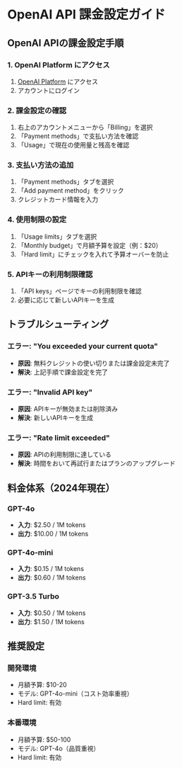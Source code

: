 # OpenAI API 課金設定ガイド

## OpenAI APIの課金設定手順

### 1. OpenAI Platform にアクセス
1. [OpenAI Platform](https://platform.openai.com/) にアクセス
2. アカウントにログイン

### 2. 課金設定の確認
1. 右上のアカウントメニューから「Billing」を選択
2. 「Payment methods」で支払い方法を確認
3. 「Usage」で現在の使用量と残高を確認

### 3. 支払い方法の追加
1. 「Payment methods」タブを選択
2. 「Add payment method」をクリック
3. クレジットカード情報を入力

### 4. 使用制限の設定
1. 「Usage limits」タブを選択
2. 「Monthly budget」で月額予算を設定（例：$20）
3. 「Hard limit」にチェックを入れて予算オーバーを防止

### 5. APIキーの利用制限確認
1. 「API keys」ページでキーの利用制限を確認
2. 必要に応じて新しいAPIキーを生成

## トラブルシューティング

### エラー: "You exceeded your current quota"
- **原因**: 無料クレジットの使い切りまたは課金設定未完了
- **解決**: 上記手順で課金設定を完了

### エラー: "Invalid API key"
- **原因**: APIキーが無効または削除済み
- **解決**: 新しいAPIキーを生成

### エラー: "Rate limit exceeded"
- **原因**: APIの利用制限に達している
- **解決**: 時間をおいて再試行またはプランのアップグレード

## 料金体系（2024年現在）

### GPT-4o
- **入力**: $2.50 / 1M tokens
- **出力**: $10.00 / 1M tokens

### GPT-4o-mini
- **入力**: $0.15 / 1M tokens
- **出力**: $0.60 / 1M tokens

### GPT-3.5 Turbo
- **入力**: $0.50 / 1M tokens
- **出力**: $1.50 / 1M tokens

## 推奨設定

### 開発環境
- 月額予算: $10-20
- モデル: GPT-4o-mini（コスト効率重視）
- Hard limit: 有効

### 本番環境
- 月額予算: $50-100
- モデル: GPT-4o（品質重視）
- Hard limit: 有効
